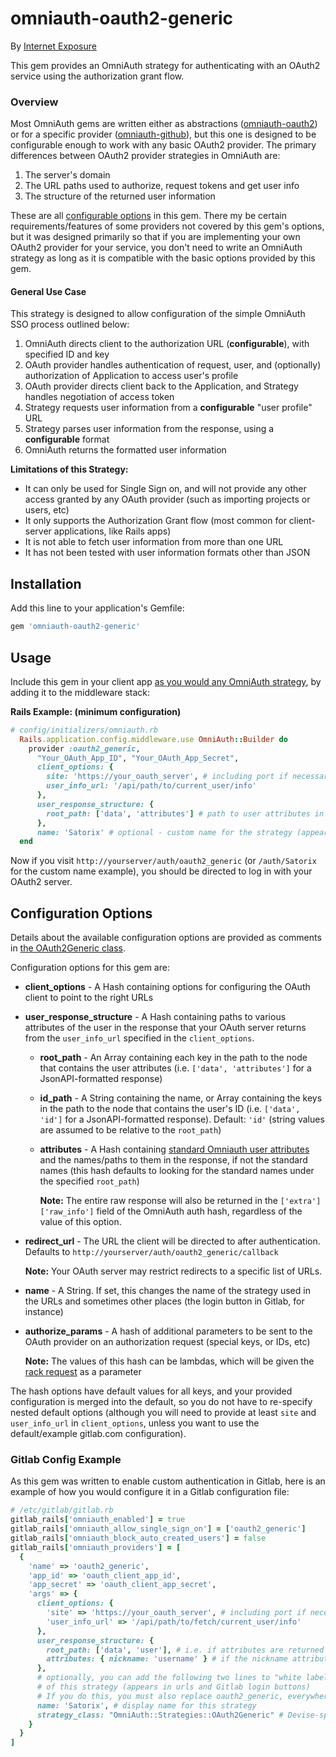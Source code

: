# omniauth-oauth2-generic

By [Internet Exposure](https://www.iexposure.com/)

This gem provides an OmniAuth strategy for authenticating with an OAuth2 service using the authorization grant flow.

### Overview
Most OmniAuth gems are written either as abstractions ([omniauth-oauth2](https://github.com/intridea/omniauth-oauth2)) or for a specific provider ([omniauth-github](https://github.com/intridea/omniauth-github)), but this one is designed to be configurable enough to work with any basic OAuth2 provider.  The primary differences between OAuth2 provider strategies in OmniAuth are:
 
 1. The server's domain
 2. The URL paths used to authorize, request tokens and get user info
 3. The structure of the returned user information

These are all [configurable options](#configuration-options) in this gem.
There my be certain requirements/features of some providers not covered by this gem's options,
but it was designed primarily so that if you are implementing your own OAuth2 provider for your service,
you don't need to write an OmniAuth strategy as long as it is compatible with the basic options provided by this gem.
 
#### General Use Case
This strategy is designed to allow configuration of the simple OmniAuth SSO process outlined below:
 
 1. OmniAuth directs client to the authorization URL (**configurable**), with specified ID and key
 1. OAuth provider handles authentication of request, user, and (optionally) authorization of Application to access user's profile
 1. OAuth provider directs client back to the Application, and Strategy handles negotiation of access token
 1. Strategy requests user information from a **configurable** "user profile" URL
 1. Strategy parses user information from the response, using a **configurable** format
 1. OmniAuth returns the formatted user information
 
 **Limitations of this Strategy:**
 
 - It can only be used for Single Sign on, and will not provide any other access granted by any OAuth provider (such as importing projects or users, etc)
 - It only supports the Authorization Grant flow (most common for client-server applications, like Rails apps)
 - It is not able to fetch user information from more than one URL
 - It has not been tested with user information formats other than JSON

## Installation

Add this line to your application's Gemfile:

```ruby
gem 'omniauth-oauth2-generic'
```

## Usage

Include this gem in your client app [as you would any OmniAuth strategy](https://github.com/omniauth/omniauth#getting-started), by adding it to the middleware stack:

**Rails Example: (minimum configuration)**
```ruby
# config/initializers/omniauth.rb
  Rails.application.config.middleware.use OmniAuth::Builder do
    provider :oauth2_generic,
      "Your_OAuth_App_ID", "Your_OAuth_App_Secret",
      client_options: {
        site: 'https://your_oauth_server', # including port if necessary
        user_info_url: '/api/path/to/current_user/info'
      },
      user_response_structure: {
        root_path: ['data', 'attributes'] # path to user attributes in JSON response
      },
      name: 'Satorix' # optional - custom name for the strategy (appears in URLs)
  end
```

Now if you visit `http://yourserver/auth/oauth2_generic` (or `/auth/Satorix` for the custom name example), you should be directed to log in with your OAuth2 server.

## Configuration Options

Details about the available configuration options are provided as comments in [the OAuth2Generic class](lib/omniauth/strategies/oauth2_generic.rb).

Configuration options for this gem are:

* **client_options** - A Hash containing options for configuring the OAuth client to point to the right URLs
* **user_response_structure** - A Hash containing paths to various attributes of the user in the response that your OAuth server returns from the `user_info_url` specified in the `client_options`.
  * **root_path** - An Array containing each key in the path to the node that contains the user attributes (i.e. `['data', 'attributes']` for a JsonAPI-formatted response)
  * **id_path** - A String containing the name, or Array containing the keys in the path to the node that contains the user's ID (i.e. `['data', 'id']` for a JsonAPI-formatted response). Default: `'id'` (string values are assumed to be relative to the `root_path`)
  * **attributes** - A Hash containing [standard Omniauth user attributes](https://github.com/omniauth/omniauth/wiki/auth-hash-schema#schema-10-and-later) and the names/paths to them in the response, if not the standard names (this hash defaults to looking for the standard names under the specified `root_path`)
  
    **Note:** The entire raw response will also be returned in the `['extra']['raw_info']` field of the OmniAuth auth hash, regardless of the value of this option.
* **redirect_url** - The URL the client will be directed to after authentication. Defaults to `http://yourserver/auth/oauth2_generic/callback`

  **Note:** Your OAuth server may restrict redirects to a specific list of URLs.
* **name** - A String.  If set, this changes the name of the strategy used in the URLs and sometimes other places (the login button in Gitlab, for instance)
* **authorize_params** - A hash of additional parameters to be sent to the OAuth provider on an authorization request (special keys, or IDs, etc)

  **Note:** The values of this hash can be lambdas, which will be given the [rack request](http://www.rubydoc.info/gems/rack/Rack/Request) as a parameter
  
The hash options have default values for all keys, and your provided configuration is merged into the default, so you do not have to re-specify nested default options (although you will need to provide at least `site` and `user_info_url` in `client_options`, unless you want to use the default/example gitlab.com configuration). 


### Gitlab Config Example
As this gem was written to enable custom authentication in Gitlab, here is an example of how you would configure it in a Gitlab configuration file:

```ruby
# /etc/gitlab/gitlab.rb
gitlab_rails['omniauth_enabled'] = true
gitlab_rails['omniauth_allow_single_sign_on'] = ['oauth2_generic']
gitlab_rails['omniauth_block_auto_created_users'] = false
gitlab_rails['omniauth_providers'] = [
  {
    'name' => 'oauth2_generic',
    'app_id' => 'oauth_client_app_id',
    'app_secret' => 'oauth_client_app_secret',
    'args' => {
      client_options: {
        'site' => 'https://your_oauth_server', # including port if necessary
        'user_info_url' => '/api/path/to/fetch/current_user/info'
      },
      user_response_structure: {
        root_path: ['data', 'user'], # i.e. if attributes are returned in JsonAPI format (in a 'user' node nested under a 'data' node)
        attributes: { nickname: 'username' } # if the nickname attribute of a user is called 'username'
      },
      # optionally, you can add the following two lines to "white label" the display name
      # of this strategy (appears in urls and Gitlab login buttons)
      # If you do this, you must also replace oauth2_generic, everywhere it appears above, with the new name. 
      name: 'Satorix', # display name for this strategy
      strategy_class: "OmniAuth::Strategies::OAuth2Generic" # Devise-specific config option Gitlab uses to find renamed strategy
    }
  }
]
````